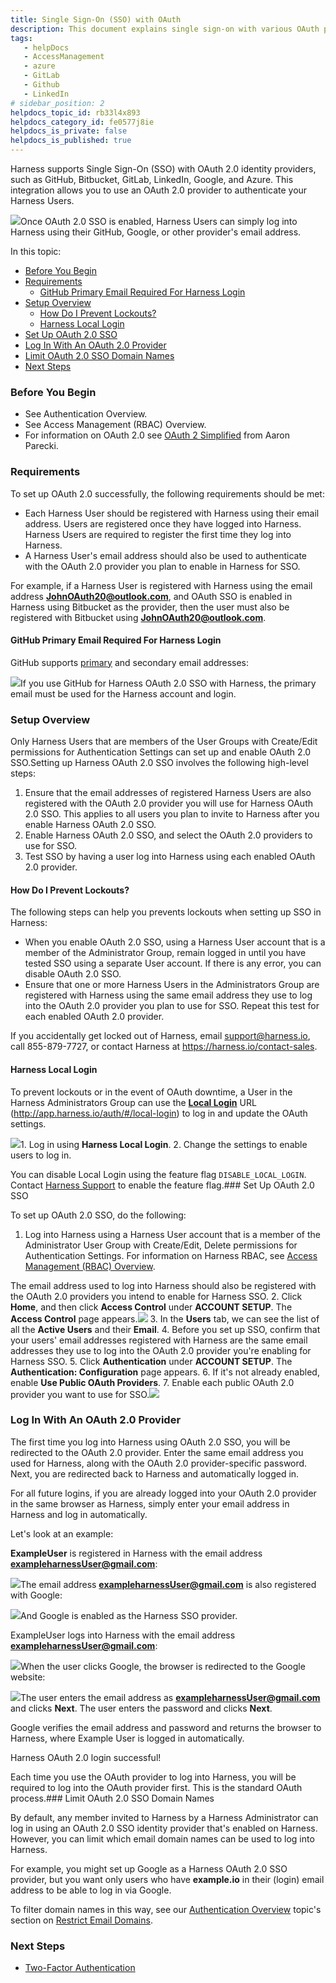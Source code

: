 ```yaml
---
title: Single Sign-On (SSO) with OAuth
description: This document explains single sign-on with various OAuth providers.
tags: 
   - helpDocs
   - AccessManagement
   - azure
   - GitLab
   - Github
   - LinkedIn
# sidebar_position: 2
helpdocs_topic_id: rb33l4x893
helpdocs_category_id: fe0577j8ie
helpdocs_is_private: false
helpdocs_is_published: true
---
```


Harness supports Single Sign-On (SSO) with OAuth 2.0 identity providers, such as GitHub, Bitbucket, GitLab, LinkedIn, Google, and Azure. This integration allows you to use an OAuth 2.0 provider to authenticate your Harness Users.

![](https://files.helpdocs.io/i5nl071jo5/articles/rb33l4x893/1623430496791/screenshot-2021-06-11-at-10-23-51-pm.png)Once OAuth 2.0 SSO is enabled, Harness Users can simply log into Harness using their GitHub, Google, or other provider's email address.

In this topic:

* [Before You Begin](https://ngdocs.harness.io/article/rb33l4x893-single-sign-on-sso-with-oauth#before_you_begin)
* [Requirements](https://ngdocs.harness.io/article/rb33l4x893-single-sign-on-sso-with-oauth#requirements)
	+ [GitHub Primary Email Required For Harness Login](https://ngdocs.harness.io/article/rb33l4x893-single-sign-on-sso-with-oauth#git_hub_primary_email_required_for_harness_login)
* [Setup Overview](https://ngdocs.harness.io/article/rb33l4x893-single-sign-on-sso-with-oauth#setup_overview)
	+ [How Do I Prevent Lockouts?](https://ngdocs.harness.io/article/rb33l4x893-single-sign-on-sso-with-oauth#how_do_i_prevent_lockouts)
	+ [Harness Local Login](https://ngdocs.harness.io/article/rb33l4x893-single-sign-on-sso-with-oauth#harness_local_login)
* [Set Up OAuth 2.0 SSO](https://ngdocs.harness.io/article/rb33l4x893-single-sign-on-sso-with-oauth#set_up_o_auth_2_0_sso)
* [Log In With An OAuth 2.0 Provider](https://ngdocs.harness.io/article/rb33l4x893-single-sign-on-sso-with-oauth#log_in_with_an_o_auth_2_0_provider)
* [Limit OAuth 2.0 SSO Domain Names](https://ngdocs.harness.io/article/rb33l4x893-single-sign-on-sso-with-oauth#limit_o_auth_2_0_sso_domain_names)
* [Next Steps](https://ngdocs.harness.io/article/rb33l4x893-single-sign-on-sso-with-oauth#next_steps)

### Before You Begin

* See Authentication Overview.
* See Access Management (RBAC) Overview.
* For information on OAuth 2.0 see [OAuth 2 Simplified](https://aaronparecki.com/oauth-2-simplified/) from Aaron Parecki.

### Requirements

To set up OAuth 2.0 successfully, the following requirements should be met:

* Each Harness User should be registered with Harness using their email address. Users are registered once they have logged into Harness. Harness Users are required to register the first time they log into Harness.
* A Harness User's email address should also be used to authenticate with the OAuth 2.0 provider you plan to enable in Harness for SSO.

For example, if a Harness User is registered with Harness using the email address **JohnOAuth20@outlook.com**, and OAuth SSO is enabled in Harness using Bitbucket as the provider, then the user must also be registered with Bitbucket using **JohnOAuth20@outlook.com**.

#### GitHub Primary Email Required For Harness Login

GitHub supports [primary](https://docs.github.com/en/github/setting-up-and-managing-your-github-user-account/managing-email-preferences/changing-your-primary-email-address) and secondary email addresses:

![](https://files.helpdocs.io/i5nl071jo5/articles/rb33l4x893/1623478958948/screenshot-2021-06-12-at-11-45-39-am.png)If you use GitHub for Harness OAuth 2.0 SSO with Harness, the primary email must be used for the Harness account and login.

### Setup Overview

Only Harness Users that are members of the User Groups with Create/Edit permissions for Authentication Settings can set up and enable OAuth 2.0 SSO.Setting up Harness OAuth 2.0 SSO involves the following high-level steps:

1. Ensure that the email addresses of registered Harness Users are also registered with the OAuth 2.0 provider you will use for Harness OAuth 2.0 SSO. This applies to all users you plan to invite to Harness after you enable Harness OAuth 2.0 SSO.
2. Enable Harness OAuth 2.0 SSO, and select the OAuth 2.0 providers to use for SSO.
3. Test SSO by having a user log into Harness using each enabled OAuth 2.0 provider.

#### How Do I Prevent Lockouts?

The following steps can help you prevents lockouts when setting up SSO in Harness:

* When you enable OAuth 2.0 SSO, using a Harness User account that is a member of the Administrator Group, remain logged in until you have tested SSO using a separate User account. If there is any error, you can disable OAuth 2.0 SSO.
* Ensure that one or more Harness Users in the Administrators Group are registered with Harness using the same email address they use to log into the OAuth 2.0 provider you plan to use for SSO. Repeat this test for each enabled OAuth 2.0 provider.

If you accidentally get locked out of Harness, email [support@harness.io](mailto:support@harness.io), call 855-879-7727, or contact Harness at <https://harness.io/contact-sales>.

#### Harness Local Login

To prevent lockouts or in the event of OAuth downtime, a User in the Harness Administrators Group can use the [**Local Login**](http://app.harness.io/auth/#/local-login) URL (http://app.harness.io/auth/#/local-login) to log in and update the OAuth settings.

![](https://files.helpdocs.io/i5nl071jo5/articles/rb33l4x893/1638374284838/screenshot-2021-12-01-at-9-27-06-pm.png)1. Log in using **Harness Local Login**.
2. Change the settings to enable users to log in.

You can disable Local Login using the feature flag `DISABLE_LOCAL_LOGIN`. Contact [Harness Support](mailto:support@harness.io) to enable the feature flag.### Set Up OAuth 2.0 SSO

To set up OAuth 2.0 SSO, do the following:

1. Log into Harness using a Harness User account that is a member of the Administrator User Group with Create/Edit, Delete permissions for Authentication Settings. For information on Harness RBAC, see [Access Management (RBAC) Overview](/article/vz5cq0nfg2-rbac-in-harness).  
  
The email address used to log into Harness should also be registered with the OAuth 2.0 providers you intend to enable for Harness SSO.
2. Click **Home**, and then click **Access Control** under **ACCOUNT SETUP**. The **Access Control** page appears.![](https://files.helpdocs.io/i5nl071jo5/articles/rb33l4x893/1623651350568/screenshot-2021-06-14-at-11-34-19-am.png)
3. In the **Users** tab, we can see the list of all the **Active Users** and their **Email**.
4. Before you set up SSO, confirm that your users' email addresses registered with Harness are the same email addresses they use to log into the OAuth 2.0 provider you're enabling for Harness SSO.
5. Click **Authentication** under **ACCOUNT SETUP**. The **Authentication: Configuration** page appears.
6. If it's not already enabled, enable **Use Public OAuth Providers**.
7. Enable each public OAuth 2.0 provider you want to use for SSO.![](https://files.helpdocs.io/i5nl071jo5/articles/rb33l4x893/1623660711540/screenshot-2021-06-11-at-10-23-51-pm.png)

### Log In With An OAuth 2.0 Provider

The first time you log into Harness using OAuth 2.0 SSO, you will be redirected to the OAuth 2.0 provider. Enter the same email address you used for Harness, along with the OAuth 2.0 provider-specific password. Next, you are redirected back to Harness and automatically logged in.

For all future logins, if you are already logged into your OAuth 2.0 provider in the same browser as Harness, simply enter your email address in Harness and log in automatically.

Let's look at an example:

**ExampleUser** is registered in Harness with the email address **exampleharnessUser@gmail.com**:

![](https://files.helpdocs.io/i5nl071jo5/articles/rb33l4x893/1623663453106/screenshot-2021-06-14-at-3-06-12-pm.png)The email address **exampleharnessUser@gmail.com** is also registered with Google:

![](https://files.helpdocs.io/i5nl071jo5/articles/rb33l4x893/1623664308063/screenshot-2021-06-14-at-3-17-01-pm.png)And Google is enabled as the Harness SSO provider.

ExampleUser logs into Harness with the email address **exampleharnessUser@gmail.com**:

![](https://files.helpdocs.io/i5nl071jo5/articles/rb33l4x893/1638880593931/screenshot-2021-12-07-at-6-05-34-pm.png)When the user clicks Google, the browser is redirected to the Google website:

![](https://files.helpdocs.io/i5nl071jo5/articles/rb33l4x893/1623666585979/screenshot-2021-06-14-at-3-58-48-pm.png)The user enters the email address as **exampleharnessUser@gmail.com** and clicks **Next**. The user enters the password and clicks **Next**.

Google verifies the email address and password and returns the browser to Harness, where Example User is logged in automatically.

Harness OAuth 2.0 login successful!

Each time you use the OAuth provider to log into Harness, you will be required to log into the OAuth provider first. This is the standard OAuth process.### Limit OAuth 2.0 SSO Domain Names

By default, any member invited to Harness by a Harness Administrator can log in using an OAuth 2.0 SSO identity provider that's enabled on Harness. However, you can limit which email domain names can be used to log into Harness.

For example, you might set up Google as a Harness OAuth 2.0 SSO provider, but you want only users who have **example.io** in their (login) email address to be able to log in via Google.

To filter domain names in this way, see our [Authentication Overview](/article/gdob5gvyco-authentication-overview) topic's section on [Restrict Email Domains](/article/gdob5gvyco-authentication-overview#restrict_email_domains).

### Next Steps

* [Two-Factor Authentication](/article/ipsux8n7gm-two-factor-authentication)

